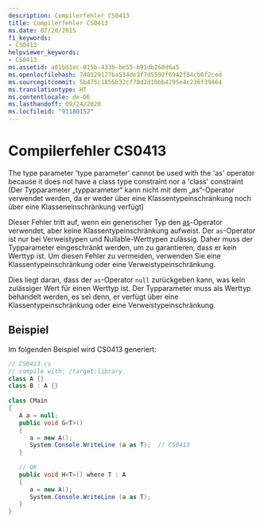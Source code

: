 ```yaml
---
description: Compilerfehler CS0413
title: Compilerfehler CS0413
ms.date: 07/20/2015
f1_keywords:
- CS0413
helpviewer_keywords:
- CS0413
ms.assetid: a01bd1ec-015b-433b-be55-b91db268d6a5
ms.openlocfilehash: 740129177ba534de3f7d5592f6942f84cb6f2ced
ms.sourcegitcommit: 5b475c1855b32cf78d2d1bbb4295e4c236f39464
ms.translationtype: HT
ms.contentlocale: de-DE
ms.lasthandoff: 09/24/2020
ms.locfileid: "91180152"
---
```

# <a name="compiler-error-cs0413"></a>Compilerfehler CS0413

The type parameter 'type parameter' cannot be used with the 'as' operator because it does not have a class type constraint nor a 'class' constraint (Der Typparameter „typparameter“ kann nicht mit dem „as“-Operator verwendet werden, da er weder über eine Klassentypeinschränkung noch über eine Klasseneinschränkung verfügt)  
  
Dieser Fehler tritt auf, wenn ein generischer Typ den [as](../operators/type-testing-and-cast.md#as-operator)-Operator verwendet, aber keine Klassentypeinschränkung aufweist. Der `as`-Operator ist nur bei Verweistypen und Nullable-Werttypen zulässig. Daher muss der Typparameter eingeschränkt werden, um zu garantieren, dass er kein Werttyp ist. Um diesen Fehler zu vermeiden, verwenden Sie eine Klassentypeinschränkung oder eine Verweistypeinschränkung.
  
Dies liegt daran, dass der `as`-Operator `null` zurückgeben kann, was kein zulässiger Wert für einen Werttyp ist. Der Typparameter muss als Werttyp behandelt werden, es sei denn, er verfügt über eine Klassentypeinschränkung oder eine Verweistypeinschränkung.
  
## <a name="example"></a>Beispiel

Im folgenden Beispiel wird CS0413 generiert:  
  
```csharp  
// CS0413.cs  
// compile with: /target:library  
class A {}  
class B : A {}  
  
class CMain  
{  
   A a = null;  
   public void G<T>()  
   {  
      a = new A();  
      System.Console.WriteLine (a as T);  // CS0413  
   }  
  
   // OK  
   public void H<T>() where T : A  
   {  
      a = new A();  
      System.Console.WriteLine (a as T);  
   }  
}  
```
